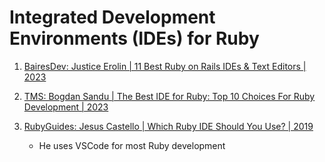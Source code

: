 # Integrated Development Environments (IDEs) for Ruby

1. [BairesDev: Justice Erolin | 11 Best Ruby on Rails IDEs & Text Editors | 2023](https://www.bairesdev.com/blog/best-ruby-on-rails-ide-text-editor/)

1. [TMS: Bogdan Sandu | The Best IDE for Ruby: Top 10 Choices For Ruby Development | 2023](https://tms-outsource.com/blog/posts/best-ide-for-ruby/)

1. [RubyGuides: Jesus Castello | Which Ruby IDE Should You Use? | 2019](https://www.rubyguides.com/2019/02/ruby-ide/)
   - He uses VSCode for most Ruby development

